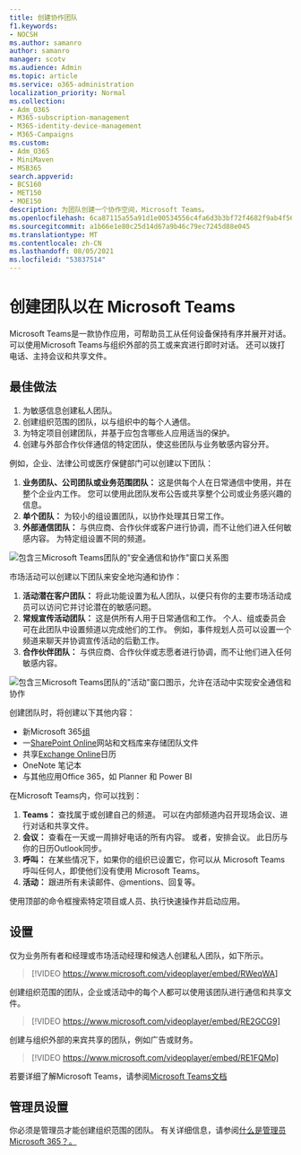 ```yaml
---
title: 创建协作团队
f1.keywords:
- NOCSH
ms.author: samanro
author: samanro
manager: scotv
ms.audience: Admin
ms.topic: article
ms.service: o365-administration
localization_priority: Normal
ms.collection:
- Adm_O365
- M365-subscription-management
- M365-identity-device-management
- M365-Campaigns
ms.custom:
- Adm_O365
- MiniMaven
- MSB365
search.appverid:
- BCS160
- MET150
- MOE150
description: 为团队创建一个协作空间，Microsoft Teams。
ms.openlocfilehash: 6ca87115a55a91d1e00534556c4fa6d3b3bf72f4682f9ab4f562b772286b3fe9
ms.sourcegitcommit: a1b66e1e80c25d14d67a9b46c79ec7245d88e045
ms.translationtype: MT
ms.contentlocale: zh-CN
ms.lasthandoff: 08/05/2021
ms.locfileid: "53837514"
---
```

# <a name="create-teams-for-collaboration-in-microsoft-teams"></a>创建团队以在 Microsoft Teams

Microsoft Teams是一款协作应用，可帮助员工从任何设备保持有序并展开对话。 可以使用Microsoft Teams与组织外部的员工或来宾进行即时对话。 还可以拨打电话、主持会议和共享文件。

## <a name="best-practices"></a>最佳做法

1. 为敏感信息创建私人团队。
1. 创建组织范围的团队，以与组织中的每个人通信。
1. 为特定项目创建团队，并基于应包含哪些人应用适当的保护。
1. 创建与外部合作伙伴通信的特定团队，使这些团队与业务敏感内容分开。

例如，企业、法律公司或医疗保健部门可以创建以下团队：

1. **业务团队、公司团队或业务范围团队：** 这是供每个人在日常通信中使用，并在整个企业内工作。 您可以使用此团队发布公告或共享整个公司或业务感兴趣的信息。
1. **单个团队：** 为较小的组设置团队，以协作处理其日常工作。
1. **外部通信团队：** 与供应商、合作伙伴或客户进行协调，而不让他们进入任何敏感内容。 为特定组设置不同的频道。

![包含三Microsoft Teams团队的"安全通信和协作"窗口关系图](../media/m365-democracy-teams-business-collab.png)

市场活动可以创建以下团队来安全地沟通和协作：

1. **活动潜在客户团队：** 将此功能设置为私人团队，以便只有你的主要市场活动成员可以访问它并讨论潜在的敏感问题。
2. **常规宣传活动团队：** 这是供所有人用于日常通信和工作。 个人、组或委员会可在此团队中设置频道以完成他们的工作。 例如，事件规划人员可以设置一个频道来聊天并协调宣传活动的后勤工作。
3. **合作伙伴团队：** 与供应商、合作伙伴或志愿者进行协调，而不让他们进入任何敏感内容。

![包含三Microsoft Teams团队的"活动"窗口图示，允许在活动中实现安全通信和协作](../media/m365-democracy-teams-collab.png)

创建团队时，将创建以下其他内容：

- 新Microsoft 365[组](/MicrosoftTeams/office-365-groups)
- 一[SharePoint Online](/MicrosoftTeams/sharepoint-onedrive-interact)网站和文档库来存储团队文件
- 共享[Exchange Online](/MicrosoftTeams/exchange-teams-interact)日历
- OneNote 笔记本
- 与其他应用Office 365，如 Planner 和 Power BI

在Microsoft Teams内，你可以找到：

1. **Teams：** 查找属于或创建自己的频道。 可以在内部频道内召开现场会议、进行对话和共享文件。
2. **会议：** 查看在一天或一周排好电话的所有内容。 或者，安排会议。 此日历与你的日历Outlook同步。
3. **呼叫：** 在某些情况下，如果你的组织已设置它，你可以从 Microsoft Teams呼叫任何人，即使他们没有使用 Microsoft Teams。
4. **活动：** 跟进所有未读邮件、@mentions、回复等。

使用顶部的命令框搜索特定项目或人员、执行快速操作并启动应用。

## <a name="set-it-up"></a>设置

仅为业务所有者和经理或市场活动经理和候选人创建私人团队，如下所示。

> [!VIDEO https://www.microsoft.com/videoplayer/embed/RWeqWA]

创建组织范围的团队，企业或活动中的每个人都可以使用该团队进行通信和共享文件。

> [!VIDEO https://www.microsoft.com/videoplayer/embed/RE2GCG9]

创建与组织外部的来宾共享的团队，例如广告或财务。

> [!VIDEO https://www.microsoft.com/videoplayer/embed/RE1FQMp]

若要详细了解Microsoft Teams，请参阅[Microsoft Teams文档](/microsoftteams/microsoft-teams)

## <a name="admin-settings"></a>管理员设置

你必须是管理员才能创建组织范围的团队。 有关详细信息，请参阅[什么是管理员Microsoft 365？。](https://support.office.com/article/what-is-an-admin-e123627e-4892-4461-b9aa-1b6d57a5cfa4?ui=en-US&rs=en-US&ad=US)